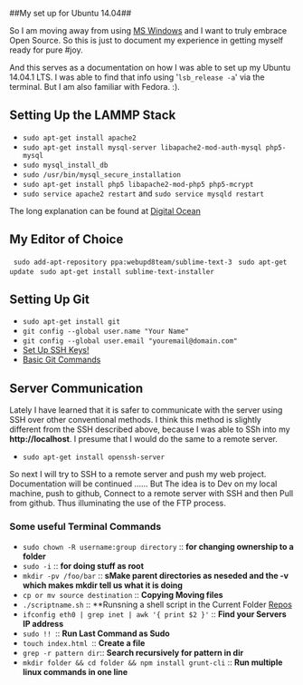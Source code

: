 ##My set up for Ubuntu 14.04##

So I am moving away from using [MS Windows](http://windows.microsoft.com) and I want to truly embrace Open Source. So this is just to document my experience in getting myself ready for pure #joy.

And this serves as a documentation on how I was able to set up my Ubuntu 14.04.1 LTS. I was able to find that info using '`lsb_release -a`' via the terminal. But I am also familiar with Fedora. :).

## Setting Up the LAMMP Stack ##
- `sudo apt-get install apache2`
- `sudo apt-get install mysql-server libapache2-mod-auth-mysql php5-mysql`
- `sudo mysql_install_db`
- `sudo /usr/bin/mysql_secure_installation`
- `sudo apt-get install php5 libapache2-mod-php5 php5-mcrypt`
- `sudo service apache2 restart` and `sudo service mysqld restart`

The long explanation can be found at [Digital Ocean](https://www.digitalocean.com/community/tutorials/how-to-install-linux-apache-mysql-php-lamp-stack-on-ubuntu)

## My Editor of Choice ##
` sudo add-apt-repository ppa:webupd8team/sublime-text-3`
` sudo apt-get update`
` sudo apt-get install sublime-text-installer`

## Setting Up Git ##
- `sudo apt-get install git` 
- `git config --global user.name "Your Name"`
- `git config --global user.email "youremail@domain.com"`
- [Set Up SSH Keys!](https://help.github.com/articles/generating-ssh-keys/#platform-linux)
- [Basic Git Commands](http://rogerdudler.github.io/git-guide/) 


## Server Communication ##
Lately I have learned that it is safer to communicate with the server using SSH over other conventional methods.
I think this method is slightly different from the SSH described above, because I was able to SSh into my **http://localhost**. I presume that I would do the same to a remote server.

- `sudo apt-get install openssh-server`

So next I will try to SSH to a remote server and push my web project.
Documentation will be continued ...... But The idea is to Dev on my local machine, push to github, Connect to a remote server with SSH and then Pull from github. Thus illuminating the use of the FTP process.


### Some useful Terminal Commands ###
- `sudo chown -R username:group directory` :: **for changing ownership to a folder**
- `sudo -i` :: **for doing stuff as root**
- `mkdir -pv /foo/bar` :: **sMake parent directories as neseded and the -v which makes mkdir tell us what it is doing**
- `cp or mv source destination` :: **Copying Moving files**
- `./scriptname.sh`  ::  **Runsning a shell script in the Current Folder [Repos](https://gist.github.com/robwierzbowski/5430952)
- `ifconfig eth0 | grep inet | awk '{ print $2 }'` :: **Find your Servers IP address**
- `sudo !! `:: **Run Last Command as Sudo**
- `touch index.html `:: **Create a file**
- `grep -r pattern dir`:: **Search recursively for pattern in dir**
- `mkdir folder && cd folder && npm install grunt-cli` :: **Run multiple linux commands in one line**
